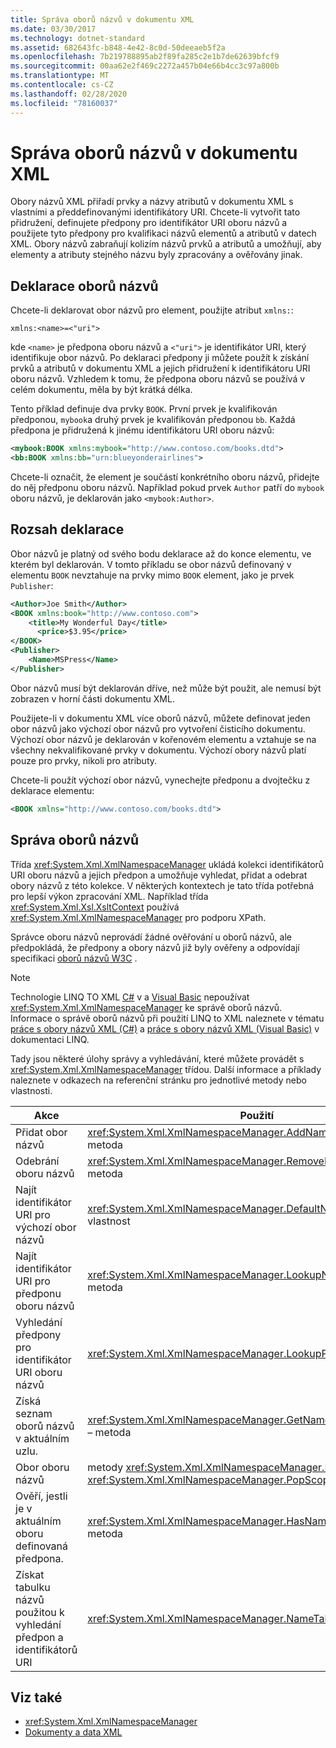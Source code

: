 ```yaml
---
title: Správa oborů názvů v dokumentu XML
ms.date: 03/30/2017
ms.technology: dotnet-standard
ms.assetid: 682643fc-b848-4e42-8c0d-50deeaeb5f2a
ms.openlocfilehash: 7b219788895ab2f89fa285c2e1b7de62639bfcf9
ms.sourcegitcommit: 00aa62e2f469c2272a457b04e66b4cc3c97a800b
ms.translationtype: MT
ms.contentlocale: cs-CZ
ms.lasthandoff: 02/28/2020
ms.locfileid: "78160037"
---
```

# <a name="managing-namespaces-in-an-xml-document"></a>Správa oborů názvů v dokumentu XML
Obory názvů XML přiřadí prvky a názvy atributů v dokumentu XML s vlastními a předdefinovanými identifikátory URI. Chcete-li vytvořit tato přidružení, definujete předpony pro identifikátor URI oboru názvů a použijete tyto předpony pro kvalifikaci názvů elementů a atributů v datech XML. Obory názvů zabraňují kolizím názvů prvků a atributů a umožňují, aby elementy a atributy stejného názvu byly zpracovány a ověřovány jinak.  
  
<a name="declare"></a>
## <a name="declaring-namespaces"></a>Deklarace oborů názvů  
 Chcete-li deklarovat obor názvů pro element, použijte atribut `xmlns:`:  
  
 `xmlns:<name>=<"uri">`  
  
 kde `<name>` je předpona oboru názvů a `<"uri">` je identifikátor URI, který identifikuje obor názvů. Po deklaraci předpony ji můžete použít k získání prvků a atributů v dokumentu XML a jejich přidružení k identifikátoru URI oboru názvů. Vzhledem k tomu, že předpona oboru názvů se používá v celém dokumentu, měla by být krátká délka.  
  
 Tento příklad definuje dva prvky `BOOK`. První prvek je kvalifikován předponou, `mybook`a druhý prvek je kvalifikován předponou `bb`. Každá předpona je přidružená k jinému identifikátoru URI oboru názvů:  
  
```xml  
<mybook:BOOK xmlns:mybook="http://www.contoso.com/books.dtd">  
<bb:BOOK xmlns:bb="urn:blueyonderairlines">  
```  
  
 Chcete-li označit, že element je součástí konkrétního oboru názvů, přidejte do něj předponu oboru názvů. Například pokud prvek `Author` patří do `mybook` oboru názvů, je deklarován jako `<mybook:Author>`.  
  
<a name="scope"></a>
## <a name="declaration-scope"></a>Rozsah deklarace  
 Obor názvů je platný od svého bodu deklarace až do konce elementu, ve kterém byl deklarován. V tomto příkladu se obor názvů definovaný v elementu `BOOK` nevztahuje na prvky mimo `BOOK` element, jako je prvek `Publisher`:  
  
```xml  
<Author>Joe Smith</Author>  
<BOOK xmlns:book="http://www.contoso.com">  
    <title>My Wonderful Day</title>  
      <price>$3.95</price>  
</BOOK>  
<Publisher>  
    <Name>MSPress</Name>  
</Publisher>  
```  
  
 Obor názvů musí být deklarován dříve, než může být použit, ale nemusí být zobrazen v horní části dokumentu XML.  
  
 Použijete-li v dokumentu XML více oborů názvů, můžete definovat jeden obor názvů jako výchozí obor názvů pro vytvoření čisticího dokumentu. Výchozí obor názvů je deklarován v kořenovém elementu a vztahuje se na všechny nekvalifikované prvky v dokumentu. Výchozí obory názvů platí pouze pro prvky, nikoli pro atributy.  
  
 Chcete-li použít výchozí obor názvů, vynechejte předponu a dvojtečku z deklarace elementu:  
  
```xml  
<BOOK xmlns="http://www.contoso.com/books.dtd">  
```  
  
## <a name="managing-namespaces"></a>Správa oborů názvů  
 Třída <xref:System.Xml.XmlNamespaceManager> ukládá kolekci identifikátorů URI oboru názvů a jejich předpon a umožňuje vyhledat, přidat a odebrat obory názvů z této kolekce. V některých kontextech je tato třída potřebná pro lepší výkon zpracování XML. Například třída <xref:System.Xml.Xsl.XsltContext> používá <xref:System.Xml.XmlNamespaceManager> pro podporu XPath.  
  
 Správce oboru názvů neprovádí žádné ověřování u oborů názvů, ale předpokládá, že předpony a obory názvů již byly ověřeny a odpovídají specifikaci [oborů názvů W3C](https://www.w3.org/TR/REC-xml-names/) .  
  
> [!NOTE]
> Technologie LINQ TO XML [C#](../../../csharp/programming-guide/concepts/linq/linq-to-xml-overview.md) v a [Visual Basic](../../../visual-basic/programming-guide/concepts/linq/linq-to-xml.md) nepoužívat <xref:System.Xml.XmlNamespaceManager> ke správě oborů názvů. Informace o správě oborů názvů při použití LINQ to XML naleznete v tématu [práce s obory názvů XML (C#)](../../../csharp/programming-guide/concepts/linq/namespaces-overview-linq-to-xml.md) a [práce s obory názvů XML (Visual Basic)](../../../visual-basic/programming-guide/concepts/linq/working-with-xml-namespaces.md) v dokumentaci LINQ.  
  
 Tady jsou některé úlohy správy a vyhledávání, které můžete provádět s <xref:System.Xml.XmlNamespaceManager> třídou. Další informace a příklady naleznete v odkazech na referenční stránku pro jednotlivé metody nebo vlastnosti.  
  
|Akce|Použití|  
|--------|---------|  
|Přidat obor názvů|<xref:System.Xml.XmlNamespaceManager.AddNamespace%2A> – metoda|  
|Odebrání oboru názvů|<xref:System.Xml.XmlNamespaceManager.RemoveNamespace%2A> – metoda|  
|Najít identifikátor URI pro výchozí obor názvů|<xref:System.Xml.XmlNamespaceManager.DefaultNamespace%2A> – vlastnost|  
|Najít identifikátor URI pro předponu oboru názvů|<xref:System.Xml.XmlNamespaceManager.LookupNamespace%2A> – metoda|  
|Vyhledání předpony pro identifikátor URI oboru názvů|<xref:System.Xml.XmlNamespaceManager.LookupPrefix%2A> – metoda|  
|Získá seznam oborů názvů v aktuálním uzlu.|<xref:System.Xml.XmlNamespaceManager.GetNamespacesInScope%2A> – metoda|  
|Obor oboru názvů|metody <xref:System.Xml.XmlNamespaceManager.PushScope%2A> a <xref:System.Xml.XmlNamespaceManager.PopScope%2A>|  
|Ověří, jestli je v aktuálním oboru definovaná předpona.|<xref:System.Xml.XmlNamespaceManager.HasNamespace%2A> – metoda|  
|Získat tabulku názvů použitou k vyhledání předpon a identifikátorů URI|<xref:System.Xml.XmlNamespaceManager.NameTable%2A> – vlastnost|  
  
## <a name="see-also"></a>Viz také

- <xref:System.Xml.XmlNamespaceManager>
- [Dokumenty a data XML](../../../../docs/standard/data/xml/index.md)
